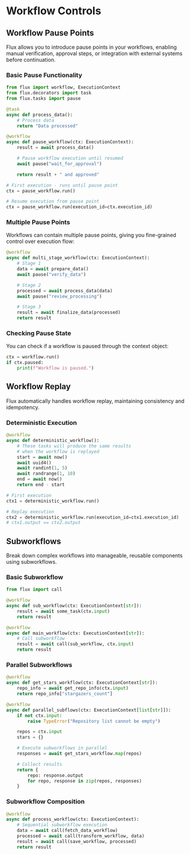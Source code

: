 # Workflow Controls

## Workflow Pause Points

Flux allows you to introduce pause points in your workflows, enabling manual verification, approval steps, or integration with external systems before continuation.

### Basic Pause Functionality

```python
from flux import workflow, ExecutionContext
from flux.decorators import task
from flux.tasks import pause

@task
async def process_data():
    # Process data
    return "Data processed"

@workflow
async def pause_workflow(ctx: ExecutionContext):
    result = await process_data()

    # Pause workflow execution until resumed
    await pause("wait_for_approval")

    return result + " and approved"

# First execution - runs until pause point
ctx = pause_workflow.run()

# Resume execution from pause point
ctx = pause_workflow.run(execution_id=ctx.execution_id)
```

### Multiple Pause Points

Workflows can contain multiple pause points, giving you fine-grained control over execution flow:

```python
@workflow
async def multi_stage_workflow(ctx: ExecutionContext):
    # Stage 1
    data = await prepare_data()
    await pause("verify_data")

    # Stage 2
    processed = await process_data(data)
    await pause("review_processing")

    # Stage 3
    result = await finalize_data(processed)
    return result
```

### Checking Pause State

You can check if a workflow is paused through the context object:

```python
ctx = workflow.run()
if ctx.paused:
    print(f"Workflow is paused.")
```

## Workflow Replay

Flux automatically handles workflow replay, maintaining consistency and idempotency.

### Deterministic Execution
```python
@workflow
async def deterministic_workflow():
    # These tasks will produce the same results
    # when the workflow is replayed
    start = await now()
    await uuid4()
    await randint(1, 5)
    await randrange(1, 10)
    end = await now()
    return end - start

# First execution
ctx1 = deterministic_workflow.run()

# Replay execution
ctx2 = deterministic_workflow.run(execution_id=ctx1.execution_id)
# ctx1.output == ctx2.output
```

## Subworkflows

Break down complex workflows into manageable, reusable components using subworkflows.

### Basic Subworkflow
```python
from flux import call

@workflow
async def sub_workflow(ctx: ExecutionContext[str]):
    result = await some_task(ctx.input)
    return result

@workflow
async def main_workflow(ctx: ExecutionContext[str]):
    # Call subworkflow
    result = await call(sub_workflow, ctx.input)
    return result
```

### Parallel Subworkflows
```python
@workflow
async def get_stars_workflow(ctx: ExecutionContext[str]):
    repo_info = await get_repo_info(ctx.input)
    return repo_info["stargazers_count"]

@workflow
async def parallel_subflows(ctx: ExecutionContext[list[str]]):
    if not ctx.input:
        raise TypeError("Repository list cannot be empty")

    repos = ctx.input
    stars = {}

    # Execute subworkflows in parallel
    responses = await get_stars_workflow.map(repos)

    # Collect results
    return {
        repo: response.output
        for repo, response in zip(repos, responses)
    }
```

### Subworkflow Composition
```python
@workflow
async def process_workflow(ctx: ExecutionContext):
    # Sequential subworkflow execution
    data = await call(fetch_data_workflow)
    processed = await call(transform_workflow, data)
    result = await call(save_workflow, processed)
    return result
```
